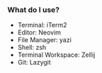 ### What do I use?

- Terminal: iTerm2
- Editor: Neovim
- File Manager: yazi
- Shell: zsh
- Terminal Workspace: Zellij
- Git: Lazygit
